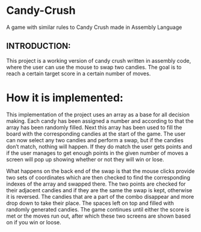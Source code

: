 # Candy-Crush
A game with similar rules to Candy Crush made in Assembly Language

## INTRODUCTION:
This project is a working version of candy crush written in assembly code, where the user can use the mouse to swap two candies. The goal is to reach a certain target score in a certain number of moves.

# How it is implemented:
This implementation of the project uses an array as a base for all decision making. Each candy has been assigned a number and according to that the array has been randomly filled. Next this array has been used to fill the board with the corresponding candies at the start of the game. The user can now select any two candies and perform a swap, but if the candies don’t match, nothing will happen. If they do match the user gets points and if the user manages to get enough points in the given number of moves a screen will pop up showing whether or not they will win or lose.

What happens on the back end of the swap is that the mouse clicks provide two sets of coordinates which are then checked to find the corresponding indexes of the array and swapped there. The two points are checked for their adjacent candies and if they are the same the swap is kept, otherwise it is reversed. The candies that are a part of the combo disappear and more drop down to take their place. The spaces left on top and filled with randomly generated candies. The game continues until either the score is met or the moves run out, after which these two screens are shown based on if you win or loose.

